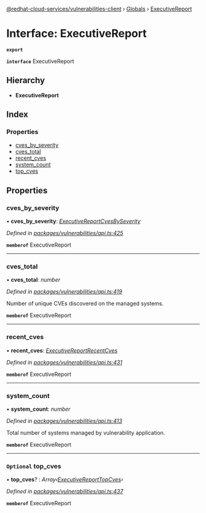 [@redhat-cloud-services/vulnerabilities-client](../README.md) › [Globals](../globals.md) › [ExecutiveReport](executivereport.md)

# Interface: ExecutiveReport

**`export`** 

**`interface`** ExecutiveReport

## Hierarchy

* **ExecutiveReport**

## Index

### Properties

* [cves_by_severity](executivereport.md#cves_by_severity)
* [cves_total](executivereport.md#cves_total)
* [recent_cves](executivereport.md#recent_cves)
* [system_count](executivereport.md#system_count)
* [top_cves](executivereport.md#optional-top_cves)

## Properties

###  cves_by_severity

• **cves_by_severity**: *[ExecutiveReportCvesBySeverity](executivereportcvesbyseverity.md)*

*Defined in [packages/vulnerabilities/api.ts:425](https://github.com/RedHatInsights/javascript-clients/blob/master/packages/vulnerabilities/api.ts#L425)*

**`memberof`** ExecutiveReport

___

###  cves_total

• **cves_total**: *number*

*Defined in [packages/vulnerabilities/api.ts:419](https://github.com/RedHatInsights/javascript-clients/blob/master/packages/vulnerabilities/api.ts#L419)*

Number of unique CVEs discovered on the managed systems.

**`memberof`** ExecutiveReport

___

###  recent_cves

• **recent_cves**: *[ExecutiveReportRecentCves](executivereportrecentcves.md)*

*Defined in [packages/vulnerabilities/api.ts:431](https://github.com/RedHatInsights/javascript-clients/blob/master/packages/vulnerabilities/api.ts#L431)*

**`memberof`** ExecutiveReport

___

###  system_count

• **system_count**: *number*

*Defined in [packages/vulnerabilities/api.ts:413](https://github.com/RedHatInsights/javascript-clients/blob/master/packages/vulnerabilities/api.ts#L413)*

Total number of systems managed by vulnerability application.

**`memberof`** ExecutiveReport

___

### `Optional` top_cves

• **top_cves**? : *Array‹[ExecutiveReportTopCves](executivereporttopcves.md)›*

*Defined in [packages/vulnerabilities/api.ts:437](https://github.com/RedHatInsights/javascript-clients/blob/master/packages/vulnerabilities/api.ts#L437)*

**`memberof`** ExecutiveReport
